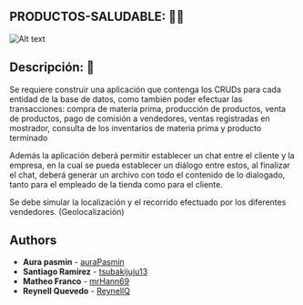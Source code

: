  ## PRODUCTOS-SALUDABLE: 🥦🥒

![Alt text](https://i.imgur.com/j0nzQRt.jpg)

## Descripción: 🍑
Se requiere construir una aplicación que contenga los CRUDs para cada entidad de la base de datos, como también poder efectuar las transacciones: compra de materia prima, producción de productos, venta de productos, pago de comisión a vendedores, ventas registradas en mostrador, consulta de los inventarios de materia prima y producto terminado


Además la aplicación deberá permitir establecer un chat entre el cliente y la empresa, en la cual se pueda establecer un diálogo entre estos, al finalizar el chat, deberá generar un archivo con todo el contenido de lo dialogado, tanto para el empleado de la tienda como para el cliente.


Se debe simular la localización y el recorrido efectuado por los diferentes vendedores. (Geolocalización)

## Authors
* **Aura pasmin** - [auraPasmin](https://github.com/auraPasm)
* **Santiago Ramirez** - [tsubakijuju13](https://github.com/tsubakijuju13)
* **Matheo Franco** - [mrHann69](https://github.com/mrHann69?tab=repositories)
* **Reynell Quevedo** - [ReynellQ](https://github.com/ReynellQ?tab=repositories)

